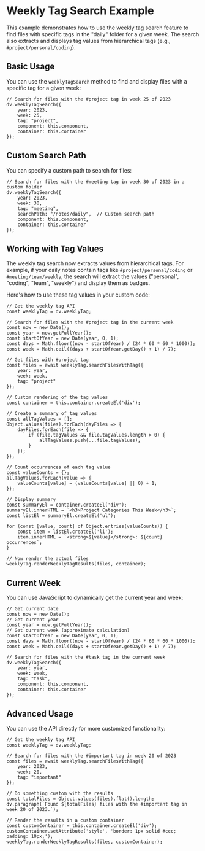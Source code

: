 # Weekly Tag Search Example

This example demonstrates how to use the weekly tag search feature to find files with specific tags in the "daily" folder for a given week. The search also extracts and displays tag values from hierarchical tags (e.g., `#project/personal/coding`).

## Basic Usage

You can use the `weeklyTagSearch` method to find and display files with a specific tag for a given week:

```dataviewjs
// Search for files with the #project tag in week 25 of 2023
dv.weeklyTagSearch({
    year: 2023,
    week: 25,
    tag: "project",
    component: this.component,
    container: this.container
});
```

## Custom Search Path

You can specify a custom path to search for files:

```dataviewjs
// Search for files with the #meeting tag in week 30 of 2023 in a custom folder
dv.weeklyTagSearch({
    year: 2023,
    week: 30,
    tag: "meeting",
    searchPath: "/notes/daily",  // Custom search path
    component: this.component,
    container: this.container
});
```

## Working with Tag Values

The weekly tag search now extracts values from hierarchical tags. For example, if your daily notes contain tags like `#project/personal/coding` or `#meeting/team/weekly`, the search will extract the values ("personal", "coding", "team", "weekly") and display them as badges.

Here's how to use these tag values in your custom code:

```dataviewjs
// Get the weekly tag API
const weeklyTag = dv.weeklyTag;

// Search for files with the #project tag in the current week
const now = new Date();
const year = now.getFullYear();
const startOfYear = new Date(year, 0, 1);
const days = Math.floor((now - startOfYear) / (24 * 60 * 60 * 1000));
const week = Math.ceil((days + startOfYear.getDay() + 1) / 7);

// Get files with #project tag
const files = await weeklyTag.searchFilesWithTag({
    year: year,
    week: week,
    tag: "project"
});

// Custom rendering of the tag values
const container = this.container.createEl('div');

// Create a summary of tag values
const allTagValues = [];
Object.values(files).forEach(dayFiles => {
    dayFiles.forEach(file => {
        if (file.tagValues && file.tagValues.length > 0) {
            allTagValues.push(...file.tagValues);
        }
    });
});

// Count occurrences of each tag value
const valueCounts = {};
allTagValues.forEach(value => {
    valueCounts[value] = (valueCounts[value] || 0) + 1;
});

// Display summary
const summaryEl = container.createEl('div');
summaryEl.innerHTML = `<h3>Project Categories This Week</h3>`;
const listEl = summaryEl.createEl('ul');

for (const [value, count] of Object.entries(valueCounts)) {
    const item = listEl.createEl('li');
    item.innerHTML = `<strong>${value}</strong>: ${count} occurrences`;
}

// Now render the actual files
weeklyTag.renderWeeklyTagResults(files, container);
```

## Current Week

You can use JavaScript to dynamically get the current year and week:

```dataviewjs
// Get current date
const now = new Date();
// Get current year
const year = now.getFullYear();
// Get current week (approximate calculation)
const startOfYear = new Date(year, 0, 1);
const days = Math.floor((now - startOfYear) / (24 * 60 * 60 * 1000));
const week = Math.ceil((days + startOfYear.getDay() + 1) / 7);

// Search for files with the #task tag in the current week
dv.weeklyTagSearch({
    year: year,
    week: week,
    tag: "task",
    component: this.component,
    container: this.container
});
```

## Advanced Usage

You can use the API directly for more customized functionality:

```dataviewjs
// Get the weekly tag API
const weeklyTag = dv.weeklyTag;

// Search for files with the #important tag in week 20 of 2023
const files = await weeklyTag.searchFilesWithTag({
    year: 2023,
    week: 20,
    tag: "important"
});

// Do something custom with the results
const totalFiles = Object.values(files).flat().length;
dv.paragraph(`Found ${totalFiles} files with the #important tag in week 20 of 2023.`);

// Render the results in a custom container
const customContainer = this.container.createEl('div');
customContainer.setAttribute('style', 'border: 1px solid #ccc; padding: 10px;');
weeklyTag.renderWeeklyTagResults(files, customContainer);
``` 